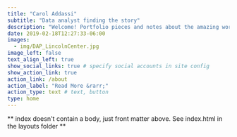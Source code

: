 ```yaml
---
title: "Carol Addassi"
subtitle: "Data analyst finding the story"
description: "Welcome! Portfolio pieces and notes about the amazing world of data exploration are inside.  Although my background is in photography, becoming a data analyst has so far been incredibly fun as I pivot careers from photo editing in news organizations."
date: 2019-02-18T12:27:33-06:00
images:
  - img/DAP_LincolnCenter.jpg
image_left: false
text_align_left: true
show_social_links: true # specify social accounts in site config
show_action_link: true
action_link: /about
action_label: "Read More &rarr;"
action_type: text # text, button
type: home
---
```


** index doesn't contain a body, just front matter above.
See index.html in the layouts folder **
